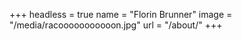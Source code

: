 +++
headless = true
name = "Florin Brunner"
image = "/media/racooooooooooon.jpg"
url = "/about/"
+++
